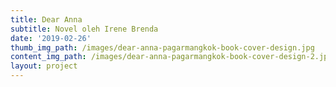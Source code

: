 ```yaml
---
title: Dear Anna
subtitle: Novel oleh Irene Brenda
date: '2019-02-26'
thumb_img_path: /images/dear-anna-pagarmangkok-book-cover-design.jpg
content_img_path: /images/dear-anna-pagarmangkok-book-cover-design-2.jpg
layout: project
---
```


